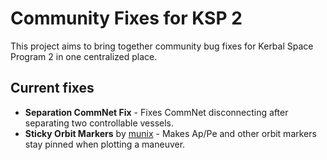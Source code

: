 # Community Fixes for KSP 2
This project aims to bring together community bug fixes for Kerbal Space Program 2 in one centralized place.

## Current fixes
- **Separation CommNet Fix** - Fixes CommNet disconnecting after separating two controllable vessels.
- **Sticky Orbit Markers** by [munix](https://github.com/jan-bures) - Makes Ap/Pe and other orbit markers stay pinned when plotting a maneuver.